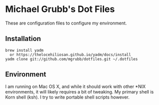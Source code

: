 Michael Grubb's Dot Files
=========================

These are configuration files to configure my environment.

Installation
------------

    brew install yadm 
      or https://thelocehiliosan.github.io/yadm/docs/install
    yadm clone git://github.com/mgrubb/dotfiles.git ~/.dotfiles

Environment
-----------

I am running on Mac OS X, and while it should work with other *NIX environments, it will likely
requires a bit of tweaking. My primary shell is Korn shell (ksh).  I try to write portable shell
scripts however.

